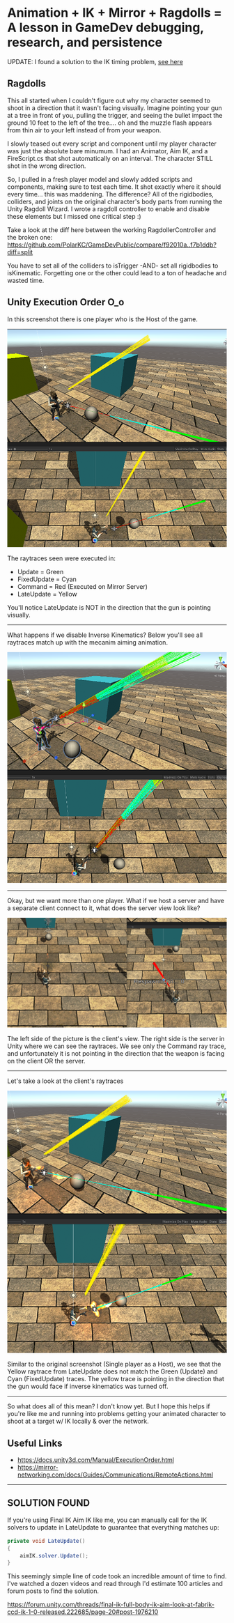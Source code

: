 # Animation + IK + Mirror + Ragdolls = A lesson in GameDev debugging, research, and persistence

UPDATE: I found a solution to the IK timing problem, [see here](#Solution-Found)

## Ragdolls
This all started when I couldn't figure out why my character seemed to shoot in a direction that it wasn't facing visually. Imagine pointing your gun at a tree in front of you, pulling the trigger, and seeing the bullet impact the ground 10 feet to the left of the tree.... oh and the muzzle flash appears from thin air to your left instead of from your weapon.

I slowly teased out every script and component until my player character was just the absolute bare minumum. I had an Animator, Aim IK, and a FireScript.cs that shot automatically on an interval. The character STILL shot in the wrong direction.

So, I pulled in a fresh player model and slowly added scripts and components, making sure to test each time. It shot exactly where it should every time... this was maddening. The difference? All of the rigidbodies, colliders, and joints on the original character's body parts from running the Unity Ragdoll Wizard. I wrote a ragdoll controller to enable and disable these elements but I missed one critical step :)

Take a look at the diff here between the working RagdollerController and the broken one:
https://github.com/PolarKC/GameDevPublic/compare/f92010a..f7b1ddb?diff=split

You have to set all of the colliders to isTrigger -AND- set all rigidbodies to isKinematic. Forgetting one or the other could lead to a ton of headache and wasted time.

## Unity Execution Order O_o
In this screenshot there is one player who is the Host of the game.

![pic](Images/Host_With_IK.png)

The raytraces seen were executed in:
- Update = Green
- FixedUpdate = Cyan
- Command = Red (Executed on Mirror Server)
- LateUpdate = Yellow

You'll notice LateUpdate is NOT in the direction that the gun is pointing visually.

---
What happens if we disable Inverse Kinematics? Below you'll see all raytraces match up with the mecanim aiming animation.

![pic](Images/Host_Without_IK.png)



---
Okay, but we want more than one player. What if we host a server and have a separate client connect to it, what does the server view look like?

![pic](Images/Server_View_____Separate_Client_Connected.png)

The left side of the picture is the client's view. The right side is the server in Unity where we can see the raytraces. We see only the Command ray trace, and unfortunately it is not pointing in the direction that the weapon is facing on the client OR the server.

---
Let's take a look at the client's raytraces

![pic](Images/Client_View_____Connected_To_Separate_Server.png)

Similar to the original screenshot (Single player as a Host), we see that the Yellow raytrace from LateUpdate does not match the Green (Update) and Cyan (FixedUpdate) traces. The yellow trace is pointing in the direction that the gun would face if inverse kinematics was turned off.

---
So what does all of this mean? I don't know yet. But I hope this helps if you're like me and running into problems getting your animated character to shoot at a target w/ IK locally & over the network.

## Useful Links
- https://docs.unity3d.com/Manual/ExecutionOrder.html
- https://mirror-networking.com/docs/Guides/Communications/RemoteActions.html

---

## SOLUTION FOUND
If you're using Final IK Aim IK like me, you can manually call for the IK solvers to update in LateUpdate to guarantee that everything matches up:
```csharp
private void LateUpdate()
{
    aimIK.solver.Update();
}
```

This seemingly simple line of code took an incredible amount of time to find. I've watched a dozen videos and read through I'd estimate 100 articles and forum posts to find the solution.

https://forum.unity.com/threads/final-ik-full-body-ik-aim-look-at-fabrik-ccd-ik-1-0-released.222685/page-20#post-1976210